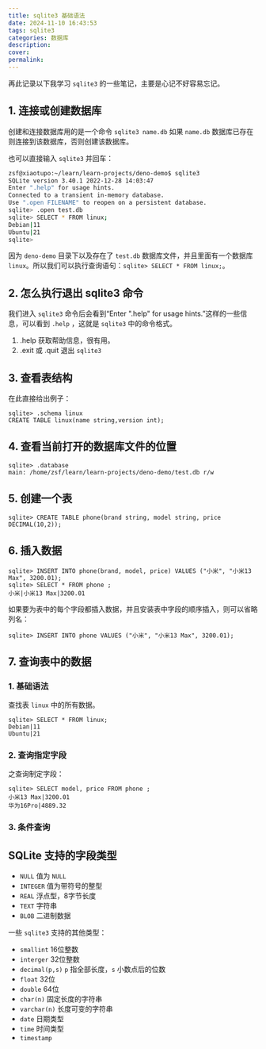 ```yaml
---
title: sqlite3 基础语法
date: 2024-11-10 16:43:53
tags: sqlite3
categories: 数据库
description:
cover:
permalink:
---
```


再此记录以下我学习 `sqlite3` 的一些笔记，主要是心记不好容易忘记。

## 1. 连接或创建数据库

创建和连接数据库用的是一个命令 `sqlite3 name.db` 如果 `name.db` 数据库已存在则连接到该数据库，否则创建该数据库。

也可以直接输入 `sqlite3` 并回车：

```bash
zsf@xiaotupo:~/learn/learn-projects/deno-demo$ sqlite3 
SQLite version 3.40.1 2022-12-28 14:03:47
Enter ".help" for usage hints.
Connected to a transient in-memory database.
Use ".open FILENAME" to reopen on a persistent database.
sqlite> .open test.db
sqlite> SELECT * FROM linux;
Debian|11
Ubuntu|21
sqlite> 
```

因为 `deno-demo` 目录下以及存在了 `test.db` 数据库文件，并且里面有一个数据库 `linux`。所以我们可以执行查询语句：`sqlite> SELECT * FROM linux;`。

## 2. 怎么执行退出 sqlite3 命令

我们进入 `sqlite3` 命令后会看到“Enter ".help" for usage hints.”这样的一些信息，可以看到 `.help` ，这就是 `sqlite3` 中的命令格式。

1. .help 获取帮助信息，很有用。
2. .exit 或 .quit 退出 `sqlite3`

## 3. 查看表结构

在此直接给出例子：

```sqlite
sqlite> .schema linux
CREATE TABLE linux(name string,version int);
```

## 4. 查看当前打开的数据库文件的位置

```sqlite
sqlite> .database
main: /home/zsf/learn/learn-projects/deno-demo/test.db r/w
```

## 5. 创建一个表

```sqlite
sqlite> CREATE TABLE phone(brand string, model string, price DECIMAL(10,2));
```

## 6. 插入数据

```sqlite
sqlite> INSERT INTO phone(brand, model, price) VALUES ("小米", "小米13 Max", 3200.01);
sqlite> SELECT * FROM phone ;
小米|小米13 Max|3200.01
```

如果要为表中的每个字段都插入数据，并且安装表中字段的顺序插入，则可以省略列名：

```sqlite
sqlite> INSERT INTO phone VALUES ("小米", "小米13 Max", 3200.01);
```

## 7. 查询表中的数据

### 1. 基础语法

查找表 `linux` 中的所有数据。

```sqlite
sqlite> SELECT * FROM linux;
Debian|11
Ubuntu|21
```

### 2. 查询指定字段

之查询制定字段：

```sqlite
sqlite> SELECT model, price FROM phone ;
小米13 Max|3200.01
华为16Pro|4889.32
```

### 3. 条件查询

## SQLite 支持的字段类型

- `NULL` 值为 `NULL`
- `INTEGER` 值为带符号的整型
- `REAL` 浮点型，8字节长度
- `TEXT` 字符串
- `BLOB` 二进制数据

一些 `sqlite3` 支持的其他类型：

- `smallint` 16位整数
- `interger` 32位整数
- `decimal(p,s)` `p` 指全部长度，`s` 小数点后的位数
- `float` 32位
- `double` 64位
- `char(n)` 固定长度的字符串
- `varchar(n)` 长度可变的字符串 
- `date` 日期类型
- `time` 时间类型
- `timestamp`
